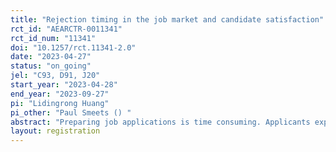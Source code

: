 ```yaml
---
title: "Rejection timing in the job market and candidate satisfaction"
rct_id: "AEARCTR-0011341"
rct_id_num: "11341"
doi: "10.1257/rct.11341-2.0"
date: "2023-04-27"
status: "on_going"
jel: "C93, D91, J20"
start_year: "2023-04-28"
end_year: "2023-09-27"
pi: "Lidingrong Huang"
pi_other: "Paul Smeets () "
abstract: "Preparing job applications is time consuming. Applicants expect their application files to be reviewed carefully and fairly for the effort they put in. A fast rejection soon after submitting the application understandably generates frustration and leads to the perception of being unfairly treated, negative reciprocity follows. After making the determination that a certain candidate is unsuitable, the timing as to when the rejection letter should be sent is then of importance for a good company image, positive candidate experience and job-seekers' morale."
layout: registration
---
```


